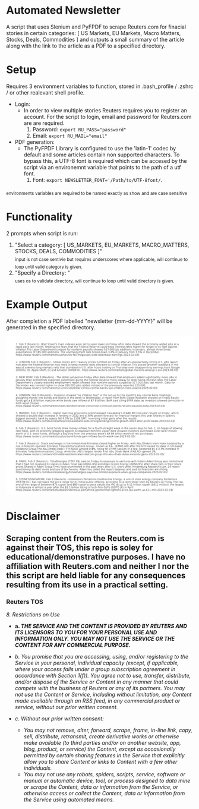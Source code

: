 # Automated Newsletter #

A script that uses Slenium and PyFPDF to scrape Reuters.com for finacial stories in certain categories: [ US Markets, EU Markets, Macro Matters, Stocks, Deals, Commodities ]
and outputs a small summary of the article along with the link to the article as a PDF to a specified directory.

# Setup 

Requires 3 environment variables to function, stored in .bash_profile / .zshrc / or other realevant shell profile. 

- Login:
  - In order to view multiple stories Reuters requires you to register an account. For the script to login, email and password for Reuters.com are are required.
    1. Password: 
    `export RU_PASS="password"`
    2. Email:
    `export RU_MAIL="email"`
- PDF generation:
  - The PyFPDF Library is configured to use the 'latin-1' codec by default and some articles contain non supported characters. To bypass this, a UTF-8 font is required which can be accesed by the script via an environemnt variable that points to the path of a utf font.
    1. Font:
    `export NEWSLETTER_FONT='/Path/to/UTF-8font/`. 
    
<sub> environments variables are required to be named exactly as show and are case sensitive</sub>   
# Functionality

2 prompts when script is run:
1. "Select a category: [ US_MARKETS, EU_MARKETS, MACRO_MATTERS, STOCKS, DEALS, COMMODITIES ]"   
<sub> input is not case sentivie but requires underscores where applicable, will continue to loop until valid category is given.</sub>   
2. "Specify a Directory: "  
<sub> uses os to validate directory, will continue to loop until valid directory is given.</sub>  

# Example Output

After completion a PDF labelled "newsletter {mm-dd-YYYY}" will be generated in the specified directory.  

<img src='example_img.png'>


# Disclaimer

**Scraping content from the Reuters.com is against their TOS, this repo is soley for educational/demonstrative purposes.  I have no affiliation with Reuters.com and neither I nor the this script are held liable for any consequences resulting from its use in a practical setting.**
---------------------------------
 ### Reuters TOS
 *8. Restrictions on Use*

  - **a. _THE SERVICE AND THE CONTENT IS PROVIDED BY REUTERS AND ITS LICENSORS TO YOU FOR YOUR PERSONAL USE AND INFORMATION ONLY. YOU MAY NOT USE THE SERVICE OR THE CONTENT FOR ANY COMMERCIAL PURPOSE._**

  - *b. You promise that you are accessing, using, and/or registering to the Service in your personal, individual capacity (except, if applicable, where your access falls under a group subscription agreement in accordance with Section 1(f)). You agree not to use, transfer, distribute, and/or dispose of the Service or Content in any manner that could compete with the business of Reuters or any of its partners. You may not use the Content or Service, including without limitation, any Content made available through an RSS feed, in any commercial product or service, without our prior written consent.*

  - *c. Without our prior written consent:*

    - *You may not remove, alter, forward, scrape, frame, in-line link, copy, sell, distribute, retransmit, create derivative works or otherwise make available (to third parties and/or on another website, app, blog, product, or service) the Content, except as occasionally permitted by certain sharing features in the Service that explicitly allow you to share Content or links to Content with a few other individuals.*
    - *You may not use any robots, spiders, scripts, service, software or manual or automatic device, tool, or process designed to data mine or scrape the Content, data or information from the Service, or otherwise access or collect the Content, data or information from the Service using automated means.*
